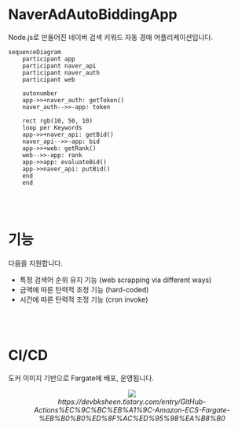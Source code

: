 # NaverAdAutoBiddingApp
Node.js로 만들어진 네이버 검색 키워드 자동 경매 어플리케이션입니다.
```mermaid
sequenceDiagram
	participant app
	participant naver_api
	participant naver_auth
	participant web
	
	autonumber
	app->>+naver_auth: getToken()
	naver_auth-->>-app: token

	rect rgb(10, 50, 10)
	loop per Keywords
	app->>+naver_api: getBid()
	naver_api-->>-app: bid
	app->>+web: getRank()
	web-->>-app: rank
	app->>app: evaluateBid()
	app->>naver_api: putBid()
	end
	end
```
<br />
<br />


# 기능
다음을 지원합니다.
- 특정 검색어 순위 유지 기능 (web scrapping via different ways)
- 금액에 따른 탄력적 조정 기능 (hard-coded)
- 시간에 따른 탄력적 조정 기능 (cron invoke)
<br />
<br />

# CI/CD
도커 이미지 기반으로 Fargate에 배포, 운영됩니다.
<p align="center">
  <img src="https://github.com/electronyoon/NaverAdAutoBiddingApp/assets/52403430/9101fad0-7442-449b-b6e3-4feb7d4a0e10" /><br>
  <i>https://devbksheen.tistory.com/entry/GitHub-Actions%EC%9C%BC%EB%A1%9C-Amazon-ECS-Fargate-%EB%B0%B0%ED%8F%AC%ED%95%98%EA%B8%B0</i>
</p>
